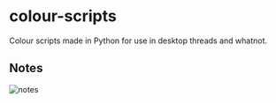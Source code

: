 colour-scripts
=

Colour scripts made in Python for use in desktop threads and whatnot.

Notes
-

![notes](img/notes.jpg)
